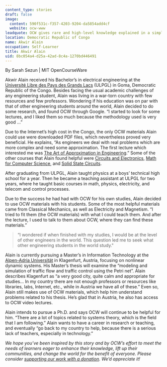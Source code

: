 ```yaml
---
content_type: stories
draft: false
image:
  content: 590f531c-f357-4203-9204-da5854add4cf
  website: ocw-www
leadquote: OCW gives rare and high-level knowledge explained in a simple way.
location: Democratic Republic of Congo
name: Akwir Alain
occupation: Self-Learner
title: Akwir Alain
uid: 8bc054a4-d25a-42ad-8c4a-1270bd446491
---
```

By Sarah Sezun | MIT OpenCourseWare

Akwir Alain received his Bachelor’s in electrical engineering at the [Université Libre des Pays des Grands Lacs](http://ulpgl.net/) (ULPGL) in Goma, Democratic Republic of the Congo. Besides facing the usual academic challenges of any engineering student, Alain was living in a war-torn country with few resources and few professors. Wondering if his education was on par with that of other engineering students around the world, Alain decided to do some research, and found OCW through Google. “I started to look for some lectures, and I liked them so much because the methodology used is very good …”

Due to the Internet’s high cost in the Congo, the only OCW materials Alain could use were downloaded PDF files, which nevertheless proved very beneficial. He explains, “As engineers we deal with real problems which are more complex and need some approximation. The first lecture which interested me was [The Art of Approximation in Engineering](/courses/6-055j-the-art-of-approximation-in-science-and-engineering-spring-2008).” Some of the other courses that Alain found helpful were [Circuits and Electronics](/courses/6-002-circuits-and-electronics-spring-2007), [Math for Computer Science](/courses/6-042j-mathematics-for-computer-science-fall-2010), and [Solid State Circuits](/courses/6-301-solid-state-circuits-fall-2010).

After graduating from ULPGL, Alain taught physics at a boys’ technical high school for a year. Then he became a teaching assistant at ULPGL for two years, where he taught basic courses in math, physics, electricity, and telecom and control processes.

Due to the success he had had with OCW for his own studies, Alain decided to use OCW materials with his students. Some of the most helpful materials came from Classical Mechanics, as well as Electricity and Magnetism. “I tried to fit them (the OCW materials) with what I could teach them. And after the lecture, I used to talk to them about OCW, where they can find these materials.”

> “I wondered if when finished with my studies, I would be at the level of other engineers in the world. This question led me to seek what other engineering students in the world study."

Alain is currently pursuing a Master’s in Information Technology at the [Alpen-Adria Universität](http://www.uni-klu.ac.at/) in Klagenfurt, Austria, focusing on nonlinear dynamic systems. His Master’s thesis will examine the “modeling and simulation of traffic flow and traffic control using the Petri net”. Alain describes Klagenfurt as “a very good city, quite calm and appropriate for studies… In my country there are not enough professors or resources like libraries, labs, Internet, etc., while in Austria we have all of these.” Even so, Alain still makes use of OCW materials, which help him understand problems related to his thesis. He’s glad that in Austria, he also has access to OCW video lectures.

Alain intends to pursue a Ph.D. and says OCW will continue to be helpful for him. “There are a lot of topics related to systems theory, which is the field that I am following.” Alain wants to have a career in research or teaching, and eventually “go back to my country to help, because there is a serious lack of teachers, especially in technology.”

  
  
*We hope you’ve been inspired by this story and by OCW’s effort to meet the needs of learners eager to enhance their knowledge, lift up their communities, and change the world for the benefit of everyone. Please consider* [*supporting our work with a donation*](https://giving.mit.edu/give/to/ocw/?utm_source=site&utm_medium=ocwstories&utm_campaign=donate&utm_content=alain)*. We’d appreciate it!*